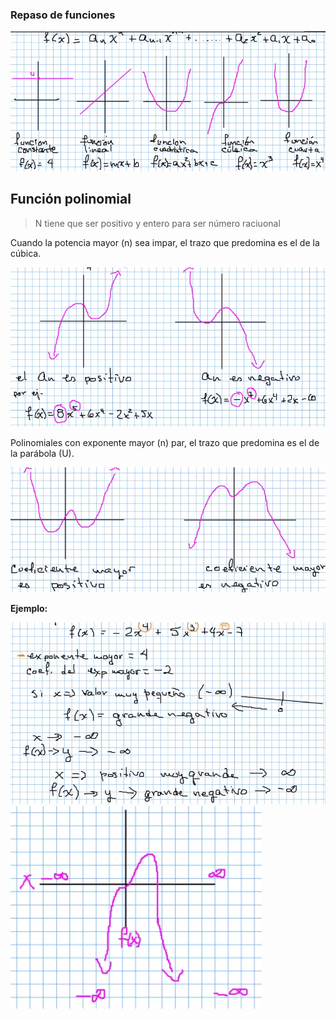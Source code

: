 ### Repaso de funciones

<img src="./img/2021-09-10-09-47.png">  

## Función polinomial

> N tiene que ser positivo y entero para ser número raciuonal

Cuando la potencia mayor (n) sea impar, el trazo que predomina es el de la cúbica.

<img src="./img/2021-09-10-09-54.png">  

Polinomiales con exponente mayor (n) par, el trazo que predomina es el de la parábola (U).

<img src="./img/2021-09-10-09-58.png">  

**Ejemplo:**

<img src="./img/2021-09-10-10-10.png">  

<img src="./img/2021-09-10-10-12.png">  